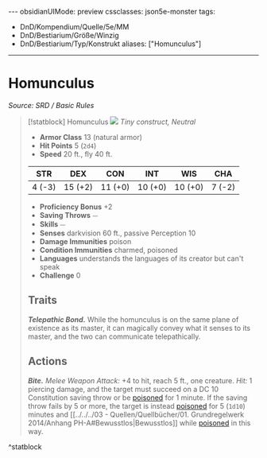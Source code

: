[](../../../03%20-%20Quellen/Quellbücher/01.%20Grundregelwerk%202014/Anhang%20PH-A.md#Bewusstlos)---
obsidianUIMode: preview
cssclasses: json5e-monster
tags:
- DnD/Kompendium/Quelle/5e/MM
- DnD/Bestiarium/Größe/Winzig
- DnD/Bestiarium/Typ/Konstrukt
aliases: ["Homunculus"]
---
# Homunculus
*Source: SRD / Basic Rules*  

> [!statblock] Homunculus
> ![](compendium/bestiary/construct/token/homunculus.png#token)
> *Tiny construct, Neutral*
> 
> - **Armor Class** 13  (natural armor)
> - **Hit Points** 5 (`2d4`)
> - **Speed** 20 ft., fly 40 ft.
> 
> |STR|DEX|CON|INT|WIS|CHA|
> |:---:|:---:|:---:|:---:|:---:|:---:|
> | 4 (-3)|15 (+2)|11 (+0)|10 (+0)|10 (+0)| 7 (-2)|
> 
> - **Proficiency Bonus** +2
> - **Saving Throws** ⏤
> - **Skills** ⏤
> - **Senses** darkvision 60 ft., passive Perception 10
> - **Damage Immunities** poison
> - **Condition Immunities** charmed, poisoned
> - **Languages** understands the languages of its creator but can't speak
> - **Challenge** 0
> 
> ## Traits
> 
> ***Telepathic Bond.*** While the homunculus is on the same plane of existence as its master, it can magically convey what it senses to its master, and the two can communicate telepathically.
> 
> ## Actions
> 
> ***Bite.*** *Melee Weapon Attack:* +4 to hit, reach 5 ft., one creature. *Hit:* 1 piercing damage, and the target must succeed on a DC 10 Constitution saving throw or be [poisoned](rules/conditions.md#poisoned) for 1 minute. If the saving throw fails by 5 or more, the target is instead [poisoned](rules/conditions.md#poisoned) for 5 (`1d10`) minutes and [[../../../03 - Quellen/Quellbücher/01. Grundregelwerk 2014/Anhang PH-A#Bewusstlos|Bewusstlos]] while [poisoned](rules/conditions.md#poisoned) in this way.

^statblock